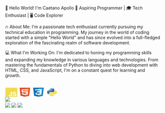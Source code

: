 👋 Hello World! I'm Caetano Apollo
🌟 Aspiring Programmer | 🎓 Tech Enthusiast | 🖥️ Code Explorer

🔥 About Me:
I'm a passionate tech enthusiast currently pursuing my technical education in programming. My journey in the world of coding started with a simple "Hello World" and has since evolved into a full-fledged exploration of the fascinating realm of software development.

💻 What I'm Working On:
I'm dedicated to honing my programming skills and expanding my knowledge in various languages and technologies. From mastering the fundamentals of Python to diving into web development with HTML, CSS, and JavaScript, I'm on a constant quest for learning and growth.

<div style="display: inline-block;"><br>
  <img align="center" alt="Cae-Js" height="30" width="40" src="https://raw.githubusercontent.com/devicons/devicon/master/icons/javascript/javascript-plain.svg">
  <img align="center" alt="Cae-HTML" height="30" width="40" src="https://raw.githubusercontent.com/devicons/devicon/master/icons/html5/html5-original.svg">
  <img align="center" alt="Cae-CSS" height="30" width="40" src="https://raw.githubusercontent.com/devicons/devicon/master/icons/css3/css3-original.svg">
  <img align="center" alt="Cae-Python" height="30" width="40" src="https://raw.githubusercontent.com/devicons/devicon/master/icons/python/python-original.svg">
</div>
<br>

<div>
  <a href="https://github.com/CaetanoApollo">
<!--   <img heigth="180cm" src="https://github-readme-stats.vercel.app/api?username=CaetanoApollo&show_icons=true&theme=dracula&include_all_commits=true&count_private=true"> -->
  <img heigth="180cm" src="https://github-readme-stats.vercel.app/api/top-langs/?username=CaetanoApollo&layout=compact&langs_count=16&theme=dracula">
  </a>
</div>

<div> 
  <a href="https://instagram.com/caetanoapollo" target="_blank"><img src="https://img.shields.io/badge/-Instagram-%23E4405F?style=for-the-badge&logo=instagram&logoColor=white" target="_blank"></a>
  <a href = "mailto:caetanosilveira1908@gmail.com"><img src="https://img.shields.io/badge/-Gmail-%23333?style=for-the-badge&logo=gmail&logoColor=white" target="_blank"></a>
  <a href="https://www.linkedin.com/in/caetanoapollo/" target="_blank"><img src="https://img.shields.io/badge/-LinkedIn-%230077B5?style=for-the-badge&logo=linkedin&logoColor=white" target="_blank"></a> 
</div>
